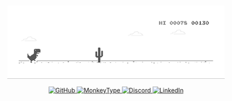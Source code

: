 <a>
  <picture>
    <source media="(prefers-color-scheme: dark)" srcset="./img/dino-dark.gif" />
    <source media="(prefers-color-scheme: light)" srcset="./img/dino.gif" />
    <img src="./img/dino.gif" />
  </picture>
</a>

<p align="center">
  <a href="https://github.com/clashhsalc">
    <img src="https://img.shields.io/badge/GitHub-@clashhsalc-181717?style=for-the-badge&logo=github&logoColor=white" alt="GitHub" />
  </a>
  <a href="https://monkeytype.com/profile/aryanmtype">
    <img src="https://img.shields.io/badge/MonkeyType--FF7518?style=for-the-badge&logo=monkeytype&logoColor=white" alt="MonkeyType" />
  </a>
  <a href="https://discord.com/users/616914110113644544">
    <img src="https://img.shields.io/badge/Discord-@hsalc-7289DA?style=for-the-badge&logo=discord&logoColor=white" alt="Discord" />
  </a>
  <a href="https://www.linkedin.com/in/aryansoni01/">
    <img src="https://img.shields.io/badge/LinkedIn-@aryansoni01-0077B5?style=for-the-badge&logo=linkedin&logoColor=white" alt="LinkedIn" />
  </a>
</p>
